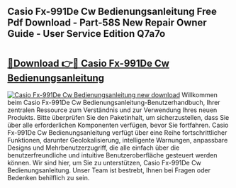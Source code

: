 ## Casio Fx-991De Cw Bedienungsanleitung Free Pdf Download - Part-58S New Repair Owner Guide - User Service Edition Q7a7o

# <h2><a href="http://df1on4g.blite.top/?on=Casio+Fx-991De+Cw+Bedienungsanleitung">🔗Download 👉🔴 Casio Fx-991De Cw Bedienungsanleitung</a></h2>

[![Casio Fx-991De Cw Bedienungsanleitung new download](https://i.imgur.com/lujVjoI.png)](http://df1on4g.blite.top/?on=Casio+Fx-991De+Cw+Bedienungsanleitung)
Willkommen beim Casio Fx-991De Cw Bedienungsanleitung-Benutzerhandbuch, Ihrer zentralen Ressource zum Verständnis und zur Verwendung Ihres neuen Produkts. Bitte überprüfen Sie den Paketinhalt, um sicherzustellen, dass Sie über alle erforderlichen Komponenten verfügen, bevor Sie fortfahren. Casio Fx-991De Cw Bedienungsanleitung verfügt über eine Reihe fortschrittlicher Funktionen, darunter Geolokalisierung, intelligente Warnungen, anpassbare Designs und Mehrbenutzerzugriff, die alle einfach über die benutzerfreundliche und intuitive Benutzeroberfläche gesteuert werden können. Wir sind hier, um Sie zu unterstützen, Casio Fx-991De Cw Bedienungsanleitung. Unser Team ist bestrebt, Ihnen bei Fragen oder Bedenken behilflich zu sein.
